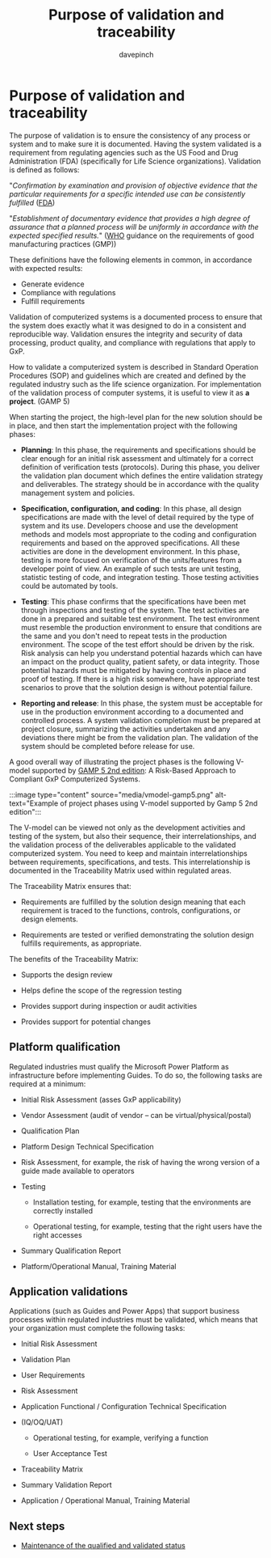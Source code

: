 ﻿---
title: Purpose of validation and traceability
description: Learn about the reasons for validation and traceability in a regulated industry 
ms.date: 03/09/2023
ms.topic: conceptual
author: davepinch
ms.author: davepinch
ms-reviewer: m-hartmann
ms.custom: bap-template
---

# Purpose of validation and traceability

The purpose of validation is to ensure the consistency of any process or system and to make sure it is documented. Having the system validated is a requirement from regulating agencies such as the US Food and Drug Administration (FDA) (specifically for Life Science organizations). Validation is defined as follows:

"*Confirmation by examination and provision of objective evidence that the particular requirements for a specific intended use can be consistently fulfilled* ([FDA](https://www.accessdata.fda.gov/scripts/cdrh/cfdocs/cfcfr/cfrsearch.cfm?fr=820.3))

"*Establishment of documentary evidence that provides a high degree of assurance that a planned process will be uniformly in accordance with the expected specified results.*" ([WHO](https://www.who.int/teams/health-product-and-policy-standards/standards-and-specifications/norms-and-standards-for-pharmaceuticals/guidelines/production) guidance on the requirements of good manufacturing practices (GMP))

These definitions have the following elements in common, in accordance with expected results:  

- Generate evidence
- Compliance with regulations
- Fulfill requirements

Validation of computerized systems is a documented process to ensure that the system does exactly what it was designed to do in a consistent and reproducible way. Validation ensures the integrity and security of data processing, product quality, and compliance with regulations that apply to GxP.  

How to validate a computerized system is described in Standard Operation Procedures (SOP) and guidelines which are created and defined by the regulated industry such as the life science organization. For implementation of the validation process of computer systems, it is useful to view it as **a project**. (GAMP 5)

When starting the project, the high-level plan for the new solution should be in place, and then start the implementation project with the following phases:  

- **Planning**: In this phase, the requirements and specifications should be clear enough for an initial risk assessment and ultimately for a correct definition of verification tests (protocols). During this phase, you deliver the validation plan document which defines the entire validation strategy and deliverables. The strategy should be in accordance with the quality management system and policies.

- **Specification, configuration, and coding**: In this phase, all design specifications are made with the level of detail required by the type of system and its use. Developers choose and use the development methods and models most appropriate to the coding and configuration requirements and based on the approved specifications. All these activities are done in the development environment. In this phase, testing is more focused on verification of the units/features from a developer point of view. An example of such tests are unit testing, statistic testing of code, and integration testing. Those testing activities could be automated by tools.

- **Testing**: This phase confirms that the specifications have been met through inspections and testing of the system. The test activities are done in a prepared and suitable test environment. The test environment must resemble the production environment to ensure that conditions are the same and you don't need to repeat tests in the production environment. The scope of the test effort should be driven by the risk. Risk analysis can help you understand potential hazards which can have an impact on the product quality, patient safety, or data integrity. Those potential hazards must be mitigated by having controls in place and proof of testing. If there is a high risk somewhere, have appropriate test scenarios to prove that the solution design is without potential failure.

- **Reporting and release**: In this phase, the system must be acceptable for use in the production environment according to a documented and controlled process. A system validation completion must be prepared at project closure, summarizing the activities undertaken and any deviations there might be from the validation plan. The validation of the system should be completed before release for use.

A good overall way of illustrating the project phases is the following V-model supported by [GAMP 5 2nd edition](https://ispe.org/publications/guidance-documents/gamp-5-guide-2nd-edition): A Risk-Based Approach to Compliant GxP Computerized Systems.

:::image type="content" source="media/vmodel-gamp5.png" alt-text="Example of project phases using V-model supported by Gamp 5 2nd edition":::

The V-model can be viewed not only as the development activities and testing of the system, but also their sequence, their interrelationships, and the validation process of the deliverables applicable to the validated computerized system. You need to keep and maintain interrelationships between requirements, specifications, and tests. This interrelationship is documented in the Traceability Matrix used within regulated areas.  

The Traceability Matrix ensures that:

- Requirements are fulfilled by the solution design meaning that each requirement is traced to the functions, controls, configurations, or design elements.

- Requirements are tested or verified demonstrating the solution design fulfills requirements, as appropriate.

The benefits of the Traceability Matrix:

- Supports the design review

- Helps define the scope of the regression testing

- Provides support during inspection or audit activities

- Provides support for potential changes

## Platform qualification

Regulated industries must qualify the Microsoft Power Platform as infrastructure before implementing Guides. To do so, the following tasks are required at a minimum:

- Initial Risk Assessment (asses GxP applicability)

- Vendor Assessment (audit of vendor – can be virtual/physical/postal)

- Qualification Plan

- Platform Design Technical Specification

- Risk Assessment, for example, the risk of having the wrong version of a guide made available to operators

- Testing

  - Installation testing, for example, testing that the environments are correctly installed

  - Operational testing, for example, testing that the right users have the right accesses

- Summary Qualification Report

- Platform/Operational Manual, Training Material

## Application validations

Applications (such as Guides and Power Apps) that support business processes within regulated industries must be validated, which means that your organization must complete the following tasks:

- Initial Risk Assessment

- Validation Plan

- User Requirements

- Risk Assessment

- Application Functional / Configuration Technical Specification

- (IQ/OQ/UAT)

  - Operational testing, for example, verifying a function

  - User Acceptance Test

- Traceability Matrix

- Summary Validation Report

- Application / Operational Manual, Training Material

## Next steps

- [Maintenance of the qualified and validated status](maintenance-of-the-qualified-and-validated-status.md)
